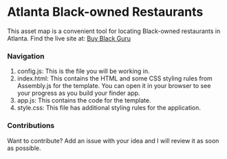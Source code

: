 # Atlanta Black-owned Restaurants

This asset map is a convenient tool for locating Black-owned
restaurants in Atlanta. Find the live site at: [Buy Black Guru](https://www.buyblack.guru/)

### Navigation

1. config.js: This is the file you will be working in.
2. index.html: This contains the HTML and some CSS styling rules from Assembly.js for the template. You can open it in your browser to see your progress as you build your finder app.
3. app.js: This contains the code for the template. 
4. style.css: This file has additional styling rules for the application. 

### Contributions

Want to contribute? Add an issue with your idea and I will review
it as soon as possible.

